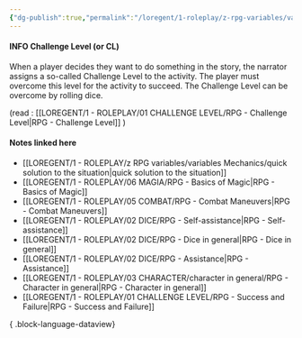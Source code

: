 ```yaml
---
{"dg-publish":true,"permalink":"/loregent/1-roleplay/z-rpg-variables/variables-mechanics/challenge-level/","noteIcon":""}
---
```


#### INFO Challenge Level (or CL)

When a player decides they want to do something in the story, the narrator assigns a so-called Challenge Level to the activity. The player must overcome this level for the activity to succeed. The Challenge Level can be overcome by rolling dice.

(read :  [[LOREGENT/1 - ROLEPLAY/01 CHALLENGE LEVEL/RPG - Challenge Level\|RPG - Challenge Level]] )
#### Notes linked here
- [[LOREGENT/1 - ROLEPLAY/z RPG variables/variables Mechanics/quick solution to the situation\|quick solution to the situation]]
- [[LOREGENT/1 - ROLEPLAY/06 MAGIA/RPG - Basics of Magic\|RPG - Basics of Magic]]
- [[LOREGENT/1 - ROLEPLAY/05 COMBAT/RPG - Combat Maneuvers\|RPG - Combat Maneuvers]]
- [[LOREGENT/1 - ROLEPLAY/02 DICE/RPG - Self-assistance\|RPG - Self-assistance]]
- [[LOREGENT/1 - ROLEPLAY/02 DICE/RPG - Dice in general\|RPG - Dice in general]]
- [[LOREGENT/1 - ROLEPLAY/02 DICE/RPG - Assistance\|RPG - Assistance]]
- [[LOREGENT/1 - ROLEPLAY/03 CHARACTER/character in general/RPG - Character in general\|RPG - Character in general]]
- [[LOREGENT/1 - ROLEPLAY/01 CHALLENGE LEVEL/RPG - Success and Failure\|RPG - Success and Failure]]

{ .block-language-dataview}
